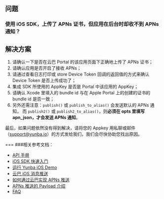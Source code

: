 ## 问题

### 使用 iOS SDK，上传了 APNs 证书，但应用在后台时却收不到 APNs 通知？

## 解决方案

1. 请确认一下是否在云巴 Portal 的该应用页面下正确地上传了 APNs 证书；
2. 请确认应用是否开启了接收 APNs；
3. 请通过查看日志打印或 store Device Token 回调的返回值的方式来确认 Device Token 是否上传成功了；
4. 集成 SDK 所使用的 AppKey 是否是 Portal 中该应用的 AppKey；
5. 请确认 Xcode 里填入的 bundle id 与在 Apple Portal 上的创建的证书的 bundle id 是否一致；
6. 另外还需注意：`publish()` 或 `publish_to_alias()` 会发送默认的 APNs 通知，
而 `publish2()` 或 `publish2_to_alias()`，则**必须在 opts 里填写 apn_json，才会发送 APNs 通知**。

最后，如果问题依然没有得到解决，请将您的 Appkey 用私聊或邮件（support@yunba.io）的方式发给我们，我们会尽快协助您找出原因。

===
###相关参考文档：
- [API 手册](https://github.com/yunba/docs/blob/master/iOS_API_Reference.md)
- [iOS SDK 快速入门](https://github.com/yunba/docs/blob/master/iOS_Quick_Start.md)
- [运行 Yunba iOS Demo](https://github.com/yunba/docs/blob/master/quickstart/demo/Demo_iOS.md)
- [云巴 iOS 消息推送](https://github.com/yunba/kb/blob/master/云巴%20iOS%20消息推送.md)
- [如何通过云巴实现 APNs 推送](https://github.com/yunba/kb/blob/master/如何通过云巴实现%20APNs%20推送.md)
- [APNs 推送的 Payload 介绍](https://github.com/yunba/kb/blob/master/APNs/Payload.md)
- [FAQ](https://github.com/yunba/docs/blob/master/support/faq/faq.md#ios-sdk)
